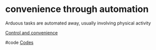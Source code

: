 # convenience through automation
Arduous tasks are automated away, usually involving physical activity 

[Control and convenience](output/themes/Control%20and%20convenience.md)

#code [Codes](output/codes/Codes.md)